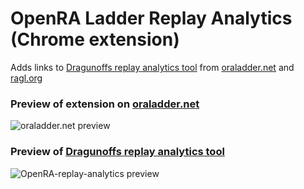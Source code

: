 # OpenRA Ladder Replay Analytics (Chrome extension)

Adds links to [Dragunoffs replay analytics tool](https://dragunoff.github.io/OpenRA-replay-analytics/#) from [oraladder.net](http://oraladder.net) and [ragl.org](http://ragl.org)

### Preview of extension on [oraladder.net](http://oraladder.net)
![oraladder.net preview](https://user-images.githubusercontent.com/1582784/104331026-94004d80-5529-11eb-9cf5-528eac18839f.jpg)

### Preview of [Dragunoffs replay analytics tool](https://dragunoff.github.io/OpenRA-replay-analytics/#)
![OpenRA-replay-analytics preview](https://user-images.githubusercontent.com/1582784/104331077-a1b5d300-5529-11eb-81e8-2fa34b1b2ff6.jpg)
